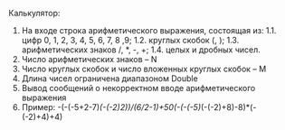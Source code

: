Калькулятор:
1. На входе строка арифметического выражения, состоящая из:
 1.1. цифр 0, 1, 2, 3, 4, 5, 6, 7, 8 ,9;
 1.2. круглых скобок (, );
 1.3. арифметических знаков /, *, -, +;
 1.4. целых и дробных чисел.
2. Число арифметических знаков – N
3. Число круглых скобок и число вложенных круглых скобок – M
4. Длина чисел ограничена диапазоном Double
5. Вывод сообщений о некорректном вводе арифметического выражения
6. Пример: -(-(-5+2-7)*(-(-2)*2))/(6/2-1)+50*(-(-(-5)*(-(-2)+8)-8)*(-(-2)+4)+4)
